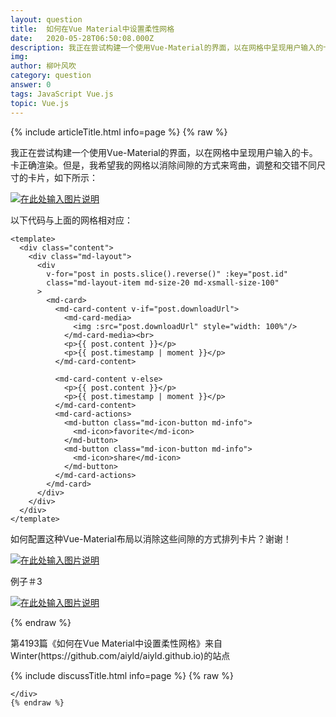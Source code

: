 ```yaml
---
layout: question
title:  如何在Vue Material中设置柔性网格
date:   2020-05-28T06:50:08.000Z
description: 我正在尝试构建一个使用Vue-Material的界面，以在网格中呈现用户输入的卡。卡正确渲染。但是，我希望我的网格以消除间隙的方式来弯​​曲，调整和交错不...
img: 
author: 柳叶风吹
category: question
answer: 0
tags: JavaScript Vue.js
topic: Vue.js
---
```

<div class="article-root">
  <div class="article">
    {% include articleTitle.html info=page %}
    {% raw %}
    <div class="article-content"><p><font style="vertical-align: inherit;"><font style="vertical-align: inherit;">我正在尝试构建一个使用Vue-Material的界面，以在网格中呈现用户输入的卡。</font><font style="vertical-align: inherit;">卡正确渲染。</font><font style="vertical-align: inherit;">但是，我希望我的网格以消除间隙的方式来弯​​曲，调整和交错不同尺寸的卡片，如下所示：</font></font></p>

<p><a href="https://www.samyoc.com//uploads/users/26849/images/thumbnails/1590648481092.jpg" data-src="https://www.samyoc.com//uploads/users/26849/images/1590648481092.jpg" rel="nofollow noreferrer"><img src="https://i.stack.imgur.com/Ou7Ec.jpg" alt="在此处输入图片说明"></a></p>

<p><font style="vertical-align: inherit;"><font style="vertical-align: inherit;">以下代码与上面的网格相对应：</font></font></p>

<pre class="lang-js prettyprint prettyprinted" style=""><code><span class="pun">&lt;</span><span class="pln">template</span><span class="pun">&gt;</span><span class="pln">
  </span><span class="pun">&lt;</span><span class="pln">div </span><span class="kwd">class</span><span class="pun">=</span><span class="str">"content"</span><span class="pun">&gt;</span><span class="pln">
    </span><span class="pun">&lt;</span><span class="pln">div </span><span class="kwd">class</span><span class="pun">=</span><span class="str">"md-layout"</span><span class="pun">&gt;</span><span class="pln">
      </span><span class="pun">&lt;</span><span class="pln">div
        v</span><span class="pun">-</span><span class="kwd">for</span><span class="pun">=</span><span class="str">"post in posts.slice().reverse()"</span><span class="pln"> </span><span class="pun">:</span><span class="pln">key</span><span class="pun">=</span><span class="str">"post.id"</span><span class="pln">
        </span><span class="kwd">class</span><span class="pun">=</span><span class="str">"md-layout-item md-size-20 md-xsmall-size-100"</span><span class="pln">
      </span><span class="pun">&gt;</span><span class="pln">
        </span><span class="pun">&lt;</span><span class="pln">md</span><span class="pun">-</span><span class="pln">card</span><span class="pun">&gt;</span><span class="pln">
          </span><span class="pun">&lt;</span><span class="pln">md</span><span class="pun">-</span><span class="pln">card</span><span class="pun">-</span><span class="pln">content v</span><span class="pun">-</span><span class="kwd">if</span><span class="pun">=</span><span class="str">"post.downloadUrl"</span><span class="pun">&gt;</span><span class="pln">
            </span><span class="pun">&lt;</span><span class="pln">md</span><span class="pun">-</span><span class="pln">card</span><span class="pun">-</span><span class="pln">media</span><span class="pun">&gt;</span><span class="pln">
              </span><span class="pun">&lt;</span><span class="pln">img </span><span class="pun">:</span><span class="pln">src</span><span class="pun">=</span><span class="str">"post.downloadUrl"</span><span class="pln"> style</span><span class="pun">=</span><span class="str">"width: 100%"</span><span class="pun">/&gt;</span><span class="pln">
            </span><span class="pun">&lt;/</span><span class="pln">md</span><span class="pun">-</span><span class="pln">card</span><span class="pun">-</span><span class="pln">media</span><span class="pun">&gt;&lt;</span><span class="pln">br</span><span class="pun">&gt;</span><span class="pln">
            </span><span class="pun">&lt;</span><span class="pln">p</span><span class="pun">&gt;{{</span><span class="pln"> post</span><span class="pun">.</span><span class="pln">content </span><span class="pun">}}&lt;/</span><span class="pln">p</span><span class="pun">&gt;</span><span class="pln">
            </span><span class="pun">&lt;</span><span class="pln">p</span><span class="pun">&gt;{{</span><span class="pln"> post</span><span class="pun">.</span><span class="pln">timestamp </span><span class="pun">|</span><span class="pln"> moment </span><span class="pun">}}&lt;/</span><span class="pln">p</span><span class="pun">&gt;</span><span class="pln">
          </span><span class="pun">&lt;/</span><span class="pln">md</span><span class="pun">-</span><span class="pln">card</span><span class="pun">-</span><span class="pln">content</span><span class="pun">&gt;</span><span class="pln">

          </span><span class="pun">&lt;</span><span class="pln">md</span><span class="pun">-</span><span class="pln">card</span><span class="pun">-</span><span class="pln">content v</span><span class="pun">-</span><span class="kwd">else</span><span class="pun">&gt;</span><span class="pln">
            </span><span class="pun">&lt;</span><span class="pln">p</span><span class="pun">&gt;{{</span><span class="pln"> post</span><span class="pun">.</span><span class="pln">content </span><span class="pun">}}&lt;/</span><span class="pln">p</span><span class="pun">&gt;</span><span class="pln">
            </span><span class="pun">&lt;</span><span class="pln">p</span><span class="pun">&gt;{{</span><span class="pln"> post</span><span class="pun">.</span><span class="pln">timestamp </span><span class="pun">|</span><span class="pln"> moment </span><span class="pun">}}&lt;/</span><span class="pln">p</span><span class="pun">&gt;</span><span class="pln">
          </span><span class="pun">&lt;/</span><span class="pln">md</span><span class="pun">-</span><span class="pln">card</span><span class="pun">-</span><span class="pln">content</span><span class="pun">&gt;</span><span class="pln">
          </span><span class="pun">&lt;</span><span class="pln">md</span><span class="pun">-</span><span class="pln">card</span><span class="pun">-</span><span class="pln">actions</span><span class="pun">&gt;</span><span class="pln">
            </span><span class="pun">&lt;</span><span class="pln">md</span><span class="pun">-</span><span class="pln">button </span><span class="kwd">class</span><span class="pun">=</span><span class="str">"md-icon-button md-info"</span><span class="pun">&gt;</span><span class="pln">
              </span><span class="pun">&lt;</span><span class="pln">md</span><span class="pun">-</span><span class="pln">icon</span><span class="pun">&gt;</span><span class="pln">favorite</span><span class="pun">&lt;/</span><span class="pln">md</span><span class="pun">-</span><span class="pln">icon</span><span class="pun">&gt;</span><span class="pln">
            </span><span class="pun">&lt;/</span><span class="pln">md</span><span class="pun">-</span><span class="pln">button</span><span class="pun">&gt;</span><span class="pln">
            </span><span class="pun">&lt;</span><span class="pln">md</span><span class="pun">-</span><span class="pln">button </span><span class="kwd">class</span><span class="pun">=</span><span class="str">"md-icon-button md-info"</span><span class="pun">&gt;</span><span class="pln">
              </span><span class="pun">&lt;</span><span class="pln">md</span><span class="pun">-</span><span class="pln">icon</span><span class="pun">&gt;</span><span class="pln">share</span><span class="pun">&lt;/</span><span class="pln">md</span><span class="pun">-</span><span class="pln">icon</span><span class="pun">&gt;</span><span class="pln">
            </span><span class="pun">&lt;/</span><span class="pln">md</span><span class="pun">-</span><span class="pln">button</span><span class="pun">&gt;</span><span class="pln">
          </span><span class="pun">&lt;/</span><span class="pln">md</span><span class="pun">-</span><span class="pln">card</span><span class="pun">-</span><span class="pln">actions</span><span class="pun">&gt;</span><span class="pln">
        </span><span class="pun">&lt;/</span><span class="pln">md</span><span class="pun">-</span><span class="pln">card</span><span class="pun">&gt;</span><span class="pln">
      </span><span class="pun">&lt;/</span><span class="pln">div</span><span class="pun">&gt;</span><span class="pln">
    </span><span class="pun">&lt;/</span><span class="pln">div</span><span class="pun">&gt;</span><span class="pln">
  </span><span class="pun">&lt;/</span><span class="pln">div</span><span class="pun">&gt;</span><span class="pln">
</span><span class="pun">&lt;/</span><span class="pln">template</span><span class="pun">&gt;</span></code></pre>

<p><font style="vertical-align: inherit;"><font style="vertical-align: inherit;">如何配置这种Vue-Material布局以消除这些间隙的方式排列卡片？</font><font style="vertical-align: inherit;">谢谢！</font></font></p>

<p><a href="https://www.samyoc.com//uploads/users/26849/images/thumbnails/1590648481104.jpg" data-src="https://www.samyoc.com//uploads/users/26849/images/1590648481104.jpg" rel="nofollow noreferrer"><img src="https://i.stack.imgur.com/m4NvW.jpg" alt="在此处输入图片说明"></a></p>

<p><font style="vertical-align: inherit;"><font style="vertical-align: inherit;">例子＃3</font></font></p>

<p><a href="https://www.samyoc.com//uploads/users/26849/images/thumbnails/1590648481106.jpg" data-src="https://www.samyoc.com//uploads/users/26849/images/1590648481106.jpg" rel="nofollow noreferrer"><img src="https://i.stack.imgur.com/zuJPY.jpg" alt="在此处输入图片说明"></a></p></div>
    {% endraw %}
  </div>
  <p class="winter_mark">第4193篇《如何在Vue Material中设置柔性网格》来自Winter(https://github.com/aiyld/aiyld.github.io)的站点</p>
  <div class="discuss-wrapper">
    {% include discussTitle.html info=page %}
    {% raw %}
    <div class="discuss-list">
    
    </div>
    {% endraw %}
  </div>
<div>
